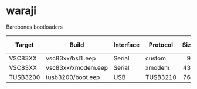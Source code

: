 # waraji
Barebones bootloaders

| Target        | Build              | Interface     | Protocol | Size  | Rom use       |
| ------------- | ------------------ |-------------- | -------- | ----: | ------------: |
| VSC83XX       | vsc83xx/bsl1.eep   | Serial        | custom   |    96 |          1.2% |
| VSC83XX       | vsc83xx/xmodem.eep | Serial        | xmodem   |   436 |          5.3% |
| TUSB3200      | tusb3200/boot.eep  | USB           | TUSB3210 |   762 |          9.3% |
